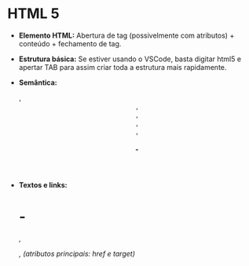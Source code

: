 # HTML 5

- **Elemento HTML:** Abertura de tag (possivelmente com atributos) + conteúdo + fechamento de tag.

- **Estrutura básica:** Se estiver usando o VSCode, basta digitar html5 e apertar TAB para assim criar toda a estrutura mais rapidamente. 

<!DOCTYPE html>
<html>
    <head>
        <meta>
        <title></title>
    </head>
    <body>
    </body>
</html>

- **Semântica:** <section>, <header>, <article>, <aside>, <footer>, <h1>-<h6>

- **Textos e links:** <h1>-<h6>, <p>, <a> (atributos principais: _href_ e _target_)